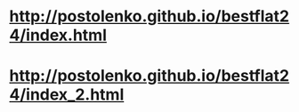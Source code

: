 # http://postolenko.github.io/bestflat24/index.html
# http://postolenko.github.io/bestflat24/index_2.html